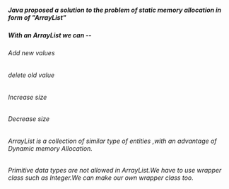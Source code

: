 ##### Java proposed a solution to the problem of static memory allocation in form of "ArrayList"


##### With an ArrayList we can --
###### Add new values
###### delete old value
###### Increase size
###### Decrease size

###### ArrayList is a collection of similar type of entities ,with an advantage of Dynamic memory Allocation.
###### Primitive data types are not allowed in ArrayList.We have to use wrapper class such as Integer.We can make our own wrapper class too.